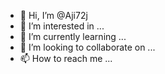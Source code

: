 - 👋 Hi, I’m @Aji72j
- 👀 I’m interested in ...
- 🌱 I’m currently learning ...
- 💞️ I’m looking to collaborate on ...
- 📫 How to reach me ...

<!---
Aji72j/Aji72j is a ✨ special ✨ repository because its `README.md` (this file) appears on your GitHub profile.
You can click the Preview link to take a look at your changes.
--->
